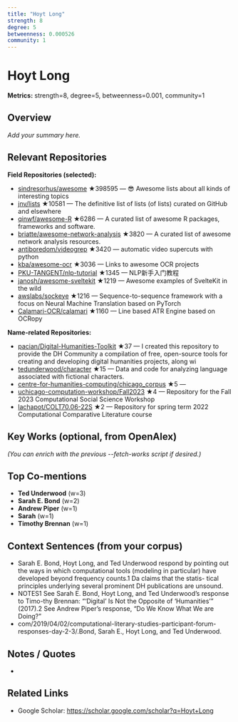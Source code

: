 ```yaml
---
title: "Hoyt Long"
strength: 8
degree: 5
betweenness: 0.000526
community: 1
---
```


# Hoyt Long

**Metrics:** strength=8, degree=5, betweenness=0.001, community=1

## Overview
_Add your summary here._

## Relevant Repositories
**Field Repositories (selected):**
- [sindresorhus/awesome](https://github.com/sindresorhus/awesome) ★398595 — 😎 Awesome lists about all kinds of interesting topics
- [jnv/lists](https://github.com/jnv/lists) ★10581 — The definitive list of lists (of lists) curated on GitHub and elsewhere
- [qinwf/awesome-R](https://github.com/qinwf/awesome-R) ★6286 — A curated list of awesome R packages, frameworks and software.
- [briatte/awesome-network-analysis](https://github.com/briatte/awesome-network-analysis) ★3820 — A curated list of awesome network analysis resources.
- [antiboredom/videogrep](https://github.com/antiboredom/videogrep) ★3420 — automatic video supercuts with python
- [kba/awesome-ocr](https://github.com/kba/awesome-ocr) ★3036 — Links to awesome OCR projects
- [PKU-TANGENT/nlp-tutorial](https://github.com/PKU-TANGENT/nlp-tutorial) ★1345 — NLP新手入门教程
- [janosh/awesome-sveltekit](https://github.com/janosh/awesome-sveltekit) ★1219 — Awesome examples of SvelteKit in the wild
- [awslabs/sockeye](https://github.com/awslabs/sockeye) ★1216 — Sequence-to-sequence framework with a focus on Neural Machine Translation based on PyTorch
- [Calamari-OCR/calamari](https://github.com/Calamari-OCR/calamari) ★1160 — Line based ATR Engine based on OCRopy

**Name-related Repositories:**
- [pacian/Digital-Humanities-Toolkit](https://github.com/pacian/Digital-Humanities-Toolkit) ★37 — I created this repository to provide the DH Community a compilation of free, open-source tools for creating and developing digital humanities projects, along wi
- [tedunderwood/character](https://github.com/tedunderwood/character) ★15 — Data and code for analyzing language associated with fictional characters.
- [centre-for-humanities-computing/chicago_corpus](https://github.com/centre-for-humanities-computing/chicago_corpus) ★5 — 
- [uchicago-computation-workshop/Fall2023](https://github.com/uchicago-computation-workshop/Fall2023) ★4 — Repository for the Fall 2023 Computational Social Science Workshop
- [lachapot/COLT70.06-22S](https://github.com/lachapot/COLT70.06-22S) ★2 — Repository for spring term 2022 Computational Comparative Literature course


## Key Works (optional, from OpenAlex)
_(You can enrich with the previous --fetch-works script if desired.)_

## Top Co-mentions
- **Ted Underwood** (w=3)
- **Sarah E. Bond** (w=2)
- **Andrew Piper** (w=1)
- **Sarah** (w=1)
- **Timothy Brennan** (w=1)

## Context Sentences (from your corpus)
- Sarah E. Bond, Hoyt Long, and Ted Underwood respond by pointing out the ways in which computational
tools (modeling in particular) have developed beyond frequency counts.1 Da claims that the statis-
tical principles underlying several prominent DH publications are unsound.
- NOTES1 See Sarah E. Bond, Hoyt Long, and Ted Underwood’s response to Timo-thy Brennan: “‘Digital’ Is
Not the Opposite of ‘Humanities’” (2017).2 See Andrew Piper’s response, “Do We Know What We are
Doing?”
- com/2019/04/02/computational-literary-studies-participant-forum- responses-day-2-3/.Bond, Sarah E.,
Hoyt Long, and Ted Underwood.

## Notes / Quotes
- 

## Related Links
- Google Scholar: https://scholar.google.com/scholar?q=Hoyt+Long
